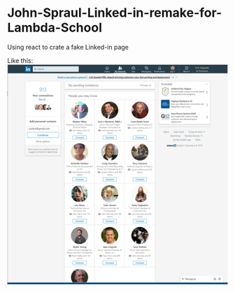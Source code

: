 # John-Spraul-Linked-in-remake-for-Lambda-School
Using react to crate a fake Linked-in page

Like this:
![alt text](https://github.com/Smithface/John-Spraul-Linked-in-remake-for-Lambda-School/blob/master/LinkedIn.PNG "Example Page")
